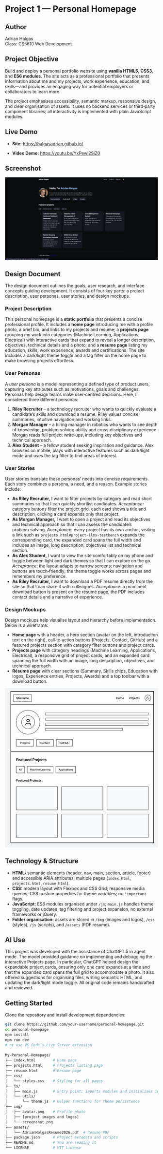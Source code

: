 # Project 1 — Personal Homepage

## Author

Adrian Halgas  
Class: CS5610 Web Development

## Project Objective

Build and deploy a personal portfolio website using **vanilla HTML5**, **CSS3**, and **ES6 modules**.  The site acts as a professional portfolio that presents information about me and my projects, work experience, education, and skills—and provides an engaging way for potential employers or collaborators to learn more.

The project emphasises accessibility, semantic markup, responsive design, and clear organisation of assets.  It uses no backend services or third‑party component libraries; all interactivity is implemented with plain JavaScript modules.

## Live Demo

- **Site:** https://halgasadrian.github.io/

- **Video Demo:** https://youtu.be/YxPewl2SiZ0

## Screenshot

![Homepage screenshot](./img/screenshot.png)


## Design Document

The design document outlines the goals, user research, and interface concepts guiding development.  It consists of four key parts: a project description, user personas, user stories, and design mockups.

### Project Description

This personal homepage is a **static portfolio** that presents a concise professional profile.  It includes a **home page** introducing me with a profile photo, a brief bio, and links to my projects and resume; a **projects page** grouping my work into categories (Machine Learning, Applications, Electrical) with interactive cards that expand to reveal a longer description, objectives, technical details and a photo; and a **resume page** listing my education, skills, work experience, awards and certifications.  The site includes a dark/light theme toggle and a tag filter on the home page to make browsing projects effortless.

### User Personas

A *user persona* is a model representing a defined type of product users, capturing key attributes such as motivations, goals and challenges.  Personas help design teams make user‑centred decisions. Here, I considered three different personas:

1. **Riley Recruiter** – a technology recruiter who wants to quickly evaluate a candidate’s skills and download a resume. Riley values concise summaries, intuitive navigation and working links.
2. **Morgan Manager** – a hiring manager in robotics who wants to see depth of knowledge, problem‑solving ability and cross‑disciplinary experience.  Morgan reads full project write‑ups, including key objectives and technical approach.
3. **Alex Student** – a fellow student seeking inspiration and guidance.  Alex browses on mobile, plays with interactive features such as dark/light mode and uses the tag filter to find areas of interest.

### User Stories

User stories translate these personas’ needs into concise requirements. Each story combines a persona, a need, and a reason. Example stories include:

- **As Riley Recruiter,** I want to filter projects by category and read short summaries so that I can quickly shortlist candidates.  *Acceptance:* category buttons filter the project grid, each card shows a title and description, clicking a card expands only that project.
- **As Morgan Manager,** I want to open a project and read its objectives and technical approach so that I can assess the candidate’s problem‑solving.  *Acceptance:* every project has its own anchor, visiting a link such as `projects.html#project-llms-testbench` expands the corresponding card, the expanded card spans the full width and includes an image, long description, objectives list and technical section.
- **As Alex Student,** I want to view the site comfortably on my phone and toggle between light and dark themes so that I can explore on the go.  *Acceptance:* the layout adapts to narrow screens; navigation and buttons are touch‑friendly; the theme toggle works across pages and remembers my preference.
- **As Riley Recruiter,** I want to download a PDF resume directly from the site so that I can share it with colleagues.  *Acceptance:* a prominent download button is present on the résumé page, the PDF includes contact details and a narrative of experience.

### Design Mockups

Design mockups help visualise layout and hierarchy before implementation. Below is a wireframe:

- **Home page** with a header, a hero section (avatar on the left, introduction text on the right), call‑to‑action buttons (Projects, Contact, GitHub) and a featured projects section with category filter buttons and project cards.
- **Projects page** with category headings (Machine Learning, Applications, Electrical), a responsive grid of project cards, and an expanded card spanning the full width with an image, long description, objectives, and technical approach.
- **Résumé page** with clear sections (Summary, Skills chips, Education with logos, Experience entries, Projects, Awards) and a top toolbar with a download button.

![Homepage wireframe screenshot](./img/Wireframe.png)

## Technology & Structure

- **HTML:** semantic elements (header, nav, main, section, article, footer) and accessible ARIA attributes; multiple pages (`index.html`, `projects.html`, `resume.html`).
- **CSS:** modern layout with Flexbox and CSS Grid; responsive media queries; CSS custom properties for theme variables; no `!important` flags.
- **JavaScript:** ES6 modules organised under `/js`; `main.js` handles theme toggling, date updates, tag filtering and project expansion, no external frameworks or jQuery.
- **Folder organisation:** assets are stored in `/img` (images and logos), `/css` (styles), `/js` (scripts), and `/assets` (PDF resume).
## AI Use
This project was developed with the assistance of ChatGPT 5 in agent mode. The model provided guidance on implementing and debugging the interactive Projects page. In particular,
ChatGPT helped design the expandable project cards, ensuring only one card expands at a time and that the expanded card spans the full grid to accommodate a photo. It also offered suggestions 
for organising files, writing semantic HTML, and updating the dark/light mode toggle. All original code remains handcrafted and reviewed.

## Getting Started

Clone the repository and install development dependencies:

```bash
git clone https://github.com/your-username/personal-homepage.git
cd personal-homepage
npm install
npm run dev
# or use VS Code’s Live Server extension

My-Personal-Homepage/
├── index.html        # Home page
├── projects.html     # Projects listing page
├── resume.html       # Resume page
├── css/
│   └── styles.css    # Styling for all pages
├── js/
│   ├── main.js       # Entry point; imports modules and initialises interactivity
│   └── utils/
│       └── theme.js  # Helper functions for theme persistence
├── img/
│   ├── avatar.png    # Profile photo
│   ├── [project images and logos]
│   └── screenshot.png 
├── assets/
│   └── AdrianHalgasResume2026.pdf  # Resume PDF
├── package.json      # Project metadata and scripts
├── README.md         # You are reading it
└── LICENSE           # MIT License
